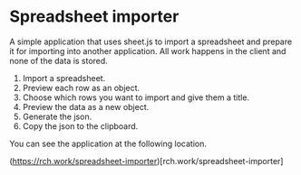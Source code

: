 # Spreadsheet importer

A simple application that uses sheet.js to import a spreadsheet and prepare it for importing into another application. All work happens in the client and none of the data is stored. 

1. Import a spreadsheet.
2. Preview each row as an object. 
3. Choose which rows you want to import and give them a title. 
4. Preview the data as a new object. 
5. Generate the json.
6. Copy the json to the clipboard.

You can see the application at the following location. 

(https://rch.work/spreadsheet-importer)[rch.work/spreadsheet-importer]